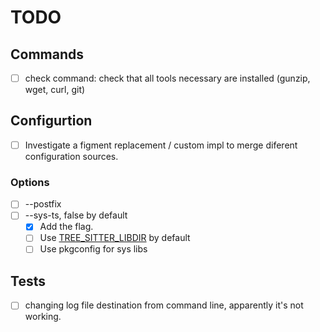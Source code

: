 # TODO

## Commands

- [ ] check command: check that all tools necessary are installed (gunzip, wget, curl, git)

## Configurtion

- [ ] Investigate a figment replacement / custom impl to merge diferent configuration
    sources.

### Options

- [ ] --postfix
- [ ] --sys-ts, false by default
  - [x] Add the flag.
  - [ ] Use [TREE_SITTER_LIBDIR](https://github.com/tree-sitter/tree-sitter/blob/4f97cf850535a7b23e648aba6e355caed1f10231/cli/loader/src/lib.rs#L177)
        by default
  - [ ] Use pkgconfig for sys libs

## Tests

- [ ] changing log file destination from command line, apparently it's not working.
